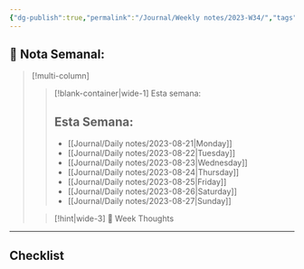 ```yaml
---
{"dg-publish":true,"permalink":"/Journal/Weekly notes/2023-W34/","tags":["NoteType/Weekly"],"created":"2023-09-14T21:59:42.515-05:00","updated":"2023-10-03T16:14:07.206-05:00"}
---
```



## 📅 Nota Semanal:


> [!multi-column]
> 
> > [!blank-container|wide-1] Esta semana:
> > ## Esta Semana:
> >- [[Journal/Daily notes/2023-08-21\|Monday]]
> > - [[Journal/Daily notes/2023-08-22\|Tuesday]]
> > - [[Journal/Daily notes/2023-08-23\|Wednesday]]
> > - [[Journal/Daily notes/2023-08-24\|Thursday]]
> > - [[Journal/Daily notes/2023-08-25\|Friday]]
> > - [[Journal/Daily notes/2023-08-26\|Saturday]]
> > - [[Journal/Daily notes/2023-08-27\|Sunday]]
> 
> > [!hint|wide-3] 💭 Week Thoughts
> > 

- - - 
## Checklist

